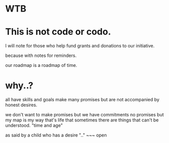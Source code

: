 # WTB
# This is not code or codo.  
I will note for those who help fund grants and donations to our initiative.

because with notes for reminders. 

our roadmap is a roadmap of time. 

# why..? 

all have skills and goals make many promises but are not accompanied by honest desires. 

we don't want to make promises but we have commitments no promises but my map is my way that's life that sometimes there are things that can't be understood. "time and age" 

as said by a child who has a desire ".." ~~~ open
